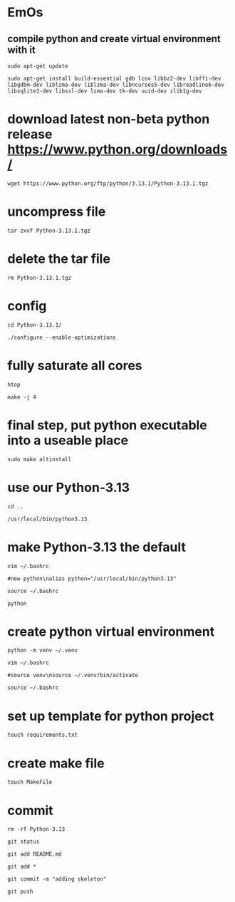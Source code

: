 # EmOs

## compile python and create virtual environment with it

`sudo apt-get update`

`sudo apt-get install build-essential gdb lcov libbz2-dev libffi-dev libgdbm-dev liblzma-dev liblzma-dev libncurses5-dev libreadline6-dev libsqlite3-dev libssl-dev lzma-dev tk-dev uuid-dev zlib1g-dev`

# download latest non-beta python release https://www.python.org/downloads/
`wget https://www.python.org/ftp/python/3.13.1/Python-3.13.1.tgz`

# uncompress file
`tar zxvf Python-3.13.1.tgz`

# delete the tar file
`rm Python-3.13.1.tgz`

# config
`cd Python-3.13.1/`

`./configure --enable-optimizations`

# fully saturate all cores
`htop`

`make -j 4`

# final step, put python executable into a useable place
`sudo make altinstall`

# use our Python-3.13
`cd ..`

`/usr/local/bin/python3.13`

# make Python-3.13 the default
`vim ~/.bashrc`

`#new python\nalias python="/usr/local/bin/python3.13"`

`source ~/.bashrc`

`python`

# create python virtual environment
`python -m venv ~/.venv`

`vim ~/.bashrc`

`#source venv\nsource ~/.venv/bin/activate`

`source ~/.bashrc`

# set up template for python project
`touch requirements.txt`

# create make file
`touch MakeFile`

# commit

`rm -rf Python-3.13`

`git status`

`git add README.md`

`git add *`

`git commit -m "adding skeleton"`

`git push`
